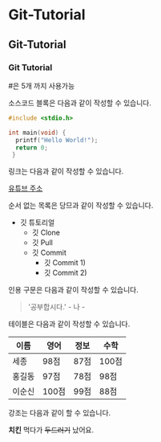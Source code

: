 # Git-Tutorial
## Git-Tutorial
### Git Tutorial
#은 5개 까지 사용가능

소스코드 블록은 다음과 같이 작성할 수 있습니다.

```c
#include <stdio.h>

int main(void) {
  printf("Hello World!");
  return 0;
 }
 ```

링크는 다음과 같이 작성할 수 있습니다.

[유튜브 주소](https://www.youtube.com/)

순서 없는 목록은 당므과 같이 작성할 수 있습니다.

* 깃 튜토리얼
  * 깃 Clone
  * 깃 Pull
  * 깃 Commit
    * 깃 Commit 1)
    * 깃 Commit 2)
    
인용 구문은 다음과 같이 작성할 수 있습니다.

> '공부합시다.' - 나 -

테이블은 다음과 같이 작성할 수 있습니다.

이름|영어|정보|수학
---|---|---|---|
세종|98점|87점|100점|
홍길동|97점|78점|98점|
이순신|100점|99점|88점|

강조는 다음과 같이 할 수 있습니다.

**치킨** 먹다가 ~~두드러기~~ 났어요.



